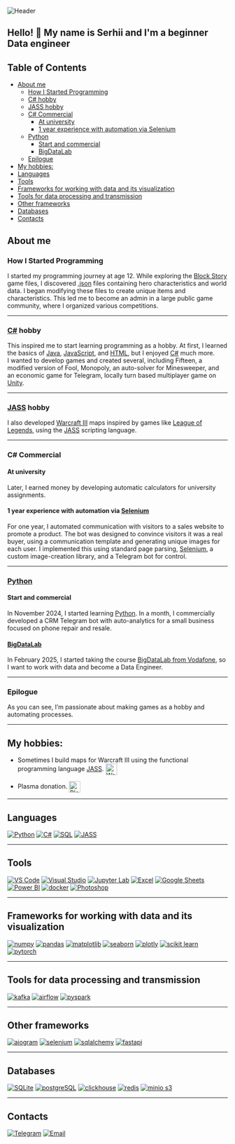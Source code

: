 ![Header](images/header.gif)

<!-- omit in toc -->
## Hello! 👋 My name is Serhii and I'm a beginner Data engineer

<!-- omit in toc -->
## Table of Contents
- [About me](#about-me)
  - [How I Started Programming](#how-i-started-programming)
  - [C# hobby](#c-hobby)
  - [JASS hobby](#jass-hobby)
  - [C# Commercial](#c-commercial)
    - [At university](#at-university)
    - [1 year experience with automation via Selenium](#1-year-experience-with-automation-via-selenium)
  - [Python](#python)
    - [Start and commercial](#start-and-commercial)
    - [BigDataLab](#bigdatalab)
  - [Epilogue](#epilogue)
- [My hobbies:](#my-hobbies)
- [Languages](#languages)
- [Tools](#tools)
- [Frameworks for working with data and its visualization](#frameworks-for-working-with-data-and-its-visualization)
- [Tools for data processing and transmission](#tools-for-data-processing-and-transmission)
- [Other frameworks](#other-frameworks)
- [Databases](#databases)
- [Contacts](#contacts)

## About me

### How I Started Programming
I started my programming journey at age 12. While exploring the [Block Story](https://store.steampowered.com/app/270110/Block_Story/?l=russian) game files, I discovered [.json](https://www.json.org/) files containing hero characteristics and world data. I began modifying these files to create unique items and characteristics. This led me to become an admin in a large public game community, where I organized various competitions. 

---

### [C#](https://learn.microsoft.com/dotnet/csharp/) hobby
This inspired me to start learning programming as a hobby. At first, I learned the basics of [Java](https://www.java.com/), [JavaScript](https://developer.mozilla.org/docs/Web/JavaScript), and [HTML](https://developer.mozilla.org/docs/Web/HTML), but I enjoyed [C#](https://learn.microsoft.com/dotnet/csharp/) much more.  
I wanted to develop games and created several, including Fifteen, a modified version of Fool, Monopoly, an auto-solver for Minesweeper, and an economic game for Telegram, locally turn based multiplayer game on [Unity](https://unity.com/ru).

---

### [JASS](https://wc3we.fandom.com/wiki/Jass_Coding) hobby
I also developed [Warcraft III](https://warcraft3.blizzard.com/ru-ru/) maps inspired by games like [League of Legends](https://www.leagueoflegends.com/ru-ru/), using the [JASS](https://wc3we.fandom.com/wiki/Jass_Coding) scripting language.

---

### C# Commercial
#### At university
Later, I earned money by developing automatic calculators for university assignments.

#### 1 year experience with automation via [Selenium](https://www.selenium.dev/)
For one year, I automated communication with visitors to a sales website to promote a product. The bot was designed to convince visitors it was a real buyer, using a communication template and generating unique images for each user. I implemented this using standard page parsing, [Selenium](https://www.selenium.dev/), a custom image-creation library, and a Telegram bot for control.

---

### [Python](https://www.python.org/)
#### Start and commercial
In November 2024, I started learning [Python](https://www.python.org/). In a month, I commercially developed a CRM Telegram bot with auto-analytics for a small business focused on phone repair and resale.


#### [BigDataLab](https://www.bigdatalab.com.ua/)
In February 2025, I started taking the course [BigDataLab from Vodafone](https://www.bigdatalab.com.ua/), so I want to work with data and become a Data Engineer.

---

### Epilogue
As you can see, I’m passionate about making games as a hobby and automating processes.

---

## My hobbies:
- Sometimes I build maps for Warcraft III using the functional programming language [JASS](https://wc3we.fandom.com/wiki/Jass_Coding). <img src="https://img.shields.io/badge/JASS-1B2838?style=flat-square&logo=warcraft&logoColor=white" alt="Warcraft III" width="26" style="vertical-align:middle;"/>

- Plasma donation. <img src="images/blood-pressure.ico" alt="Blood Donation" width="26" style="vertical-align:middle;"/>

---

## Languages
[![Python](https://img.shields.io/badge/Python-3776AB?style=for-the-badge&logo=python&logoColor=white)](https://www.python.org/)
[![C#](https://img.shields.io/badge/C%23-239120?style=for-the-badge&logo=c-sharp&logoColor=white)](https://learn.microsoft.com/dotnet/csharp/)
[![SQL](https://img.shields.io/badge/SQL-336791?style=for-the-badge&logo=postgresql&logoColor=white)](https://www.postgresql.org/)
[![JASS](https://img.shields.io/badge/JASS-1B2838?style=for-the-badge&logo=warcraft&logoColor=white)](https://wc3we.fandom.com/wiki/Jass_Coding)

---

## Tools
[![VS Code](https://img.shields.io/badge/VS%20Code-007ACC?style=for-the-badge&logo=visualstudiocode&logoColor=white)](https://code.visualstudio.com/)
[![Visual Studio](https://img.shields.io/badge/Visual%20Studio-5C2D91?style=for-the-badge&logo=visual-studio&logoColor=white)](https://visualstudio.microsoft.com/)
[![Jupyter Lab](https://img.shields.io/badge/Jupyter%20Lab-F37626?style=for-the-badge&logo=jupyter&logoColor=white)](https://jupyter.org/)
[![Excel](https://img.shields.io/badge/Excel-217346?style=for-the-badge&logo=microsoft-excel&logoColor=white)](https://www.microsoft.com/en-us/microsoft-365/excel)
[![Google Sheets](https://img.shields.io/badge/Google%20Sheets-34A853?style=for-the-badge&logo=google-sheets&logoColor=white)](https://www.google.com/sheets/about/)
[![Power BI](https://img.shields.io/badge/Power%20BI-F2C811?style=for-the-badge&logo=power-bi&logoColor=black)](https://powerbi.microsoft.com/)
[![docker](https://img.shields.io/badge/docker-2496ED?style=for-the-badge&logo=docker&logoColor=white)](https://www.docker.com/)
[![Photoshop](https://img.shields.io/badge/Photoshop-31A8FF?style=for-the-badge&logo=photoshop&logoColor=white)](https://www.adobe.com/products/photoshop.html)

---

## Frameworks for working with data and its visualization
[![numpy](https://img.shields.io/badge/numpy-013243?style=for-the-badge&logo=numpy&logoColor=white)](https://numpy.org/)
[![pandas](https://img.shields.io/badge/pandas-150458?style=for-the-badge&logo=pandas&logoColor=white)](https://pandas.pydata.org/)
[![matplotlib](https://img.shields.io/badge/matplotlib-11557C?style=for-the-badge&logo=matplotlib&logoColor=white)](https://matplotlib.org/)
[![seaborn](https://img.shields.io/badge/seaborn-76B7B2?style=for-the-badge&logo=seaborn&logoColor=white)](https://seaborn.pydata.org/)
[![plotly](https://img.shields.io/badge/plotly-3F4F75?style=for-the-badge&logo=plotly&logoColor=white)](https://plotly.com/)
[![scikit learn](https://img.shields.io/badge/scikit%20learn-F7931E?style=for-the-badge&logo=scikitlearn&logoColor=white)](https://scikit-learn.org/)
[![pytorch](https://img.shields.io/badge/pytorch-EE4C2C?style=for-the-badge&logo=pytorch&logoColor=white)](https://pytorch.org/)

---

## Tools for data processing and transmission
[![kafka](https://img.shields.io/badge/kafka-231F20?style=for-the-badge&logo=apachekafka&logoColor=white)](https://kafka.apache.org/)
[![airflow](https://img.shields.io/badge/airflow-017CEE?style=for-the-badge&logo=apacheairflow&logoColor=white)](https://airflow.apache.org/)
[![pyspark](https://img.shields.io/badge/pyspark-E25A1C?style=for-the-badge&logo=apachespark&logoColor=white)](https://spark.apache.org/docs/latest/api/python/)

---

## Other frameworks
[![aiogram](https://img.shields.io/badge/aiogram-229ED9?style=for-the-badge&logo=telegram&logoColor=white)](https://docs.aiogram.dev/)
[![selenium](https://img.shields.io/badge/selenium-43B02A?style=for-the-badge&logo=selenium&logoColor=white)](https://www.selenium.dev/)
[![sqlalchemy](https://img.shields.io/badge/sqlalchemy-CA504A?style=for-the-badge&logo=sqlalchemy&logoColor=white)](https://www.sqlalchemy.org/)
[![fastapi](https://img.shields.io/badge/fastapi-009688?style=for-the-badge&logo=fastapi&logoColor=white)](https://fastapi.tiangolo.com/)

---

## Databases
[![SQLite](https://img.shields.io/badge/sqlite-003B57?style=for-the-badge&logo=sqlite&logoColor=white)](https://www.sqlite.org/)
[![postgreSQL](https://img.shields.io/badge/postgresql-336791?style=for-the-badge&logo=postgresql&logoColor=white)](https://www.postgresql.org/)
[![clickhouse](https://img.shields.io/badge/clickhouse-FFDD00?style=for-the-badge&logo=clickhouse&logoColor=black)](https://clickhouse.com/)
[![redis](https://img.shields.io/badge/redis-DC382D?style=for-the-badge&logo=redis&logoColor=white)](https://redis.io/)
[![minio s3](https://img.shields.io/badge/minio%20s3-CB1F2A?style=for-the-badge&logo=minio&logoColor=white)](https://min.io/)

---

## Contacts
[![Telegram](https://img.shields.io/badge/Telegram-229ED9?style=for-the-badge&logo=telegram&logoColor=white)](https://t.me/at_he_us)
[![Email](https://img.shields.io/badge/Email-D14836?style=for-the-badge&logo=gmail&logoColor=white)](mailto:serhiidolhopolovcoder@gmail.com)